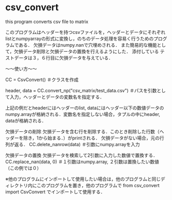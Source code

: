 # csv_convert
 this program converts csv file to matrix 

このプログラムはヘッダーを持つcsvファイルを，ヘッダーとデータにそれぞれlistとnumpyarrayの形式に変換し，のちのデータ処理を容易く行うためのプログラムである．
欠損データはnumpy.nanで穴埋めされる．
また簡易的な機能として，欠損データ削除と欠損データの置換を行えるようにした．
添付している テストデータは３，６行目に欠損データを与えている．

～～使い方～～

CC = CsvConvert()                                         ＃クラスを作成

header, data = CC.convert_np("csv_matrix/test_data.csv")  ＃パスを引数として入力，ヘッダーとデータの変数名を指定する．


上記の例だとheaderにはヘッダーのlist, dataにはヘッダー以下の数値データのnumpy.arrayが格納される．変数名を指定しない場合，タプルの中にheader, dataが格納される．

欠損データの削除
欠損データを含む行を削除する．このとき削除した行数（ヘッダーを除き，1から始まる．）がprintされる．
欠損データがない場合，元の行列が返る．
CC.delete_nanrow(data)  ＃引数にnumpy.arrayを入力

欠損データの置換
欠損データを検索して2引数に入力した数値で置換する．
CC.replace_nan(data, 0)  ＃１引数はnumpy.array, ２引数は置換したい数値（この例では０）

※他のプログラムにインポートして使用したい場合は，他のプログラムと同じディレクトリ内にこのプログラムを置き，他のプログラムで
from csv_convert import CsvConvert
でインポートして使用する．
